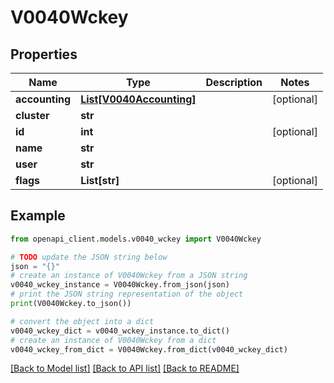 # V0040Wckey


## Properties

Name | Type | Description | Notes
------------ | ------------- | ------------- | -------------
**accounting** | [**List[V0040Accounting]**](V0040Accounting.md) |  | [optional] 
**cluster** | **str** |  | 
**id** | **int** |  | [optional] 
**name** | **str** |  | 
**user** | **str** |  | 
**flags** | **List[str]** |  | [optional] 

## Example

```python
from openapi_client.models.v0040_wckey import V0040Wckey

# TODO update the JSON string below
json = "{}"
# create an instance of V0040Wckey from a JSON string
v0040_wckey_instance = V0040Wckey.from_json(json)
# print the JSON string representation of the object
print(V0040Wckey.to_json())

# convert the object into a dict
v0040_wckey_dict = v0040_wckey_instance.to_dict()
# create an instance of V0040Wckey from a dict
v0040_wckey_from_dict = V0040Wckey.from_dict(v0040_wckey_dict)
```
[[Back to Model list]](../README.md#documentation-for-models) [[Back to API list]](../README.md#documentation-for-api-endpoints) [[Back to README]](../README.md)



